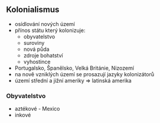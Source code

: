 ## Kolonialismus
- osídlování nových území
- přínos státu který kolonizuje:
  - obyvatelstvo
  - suroviny
  - nová půda
  - zdroje bohatství
  - vyhostince
- Portugalsko, Španělsko, Velká Británie, Nizozemí
- na nově vzniklých území se prosazují jazyky kolonizátorů
- území střední a jižní ameriky => latinská amerika
### Obyvatelstvo
- aztékové - Mexico
- inkové
